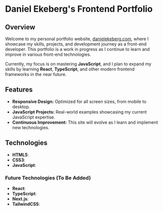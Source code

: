 # Daniel Ekeberg's Frontend Portfolio

## Overview

Welcome to my personal portfolio website, [danielekeberg.com](https://www.danielekeberg.com), where I showcase my skills, projects, and development journey as a front-end developer. This portfolio is a work in progress as I continue to learn and improve in various front-end technologies.

Currently, my focus is on mastering **JavaScript**, and I plan to expand my skills by learning **React**, **TypeScript**, and other modern frontend frameworks in the near future.

## Features

- **Responsive Design:** Optimized for all screen sizes, from mobile to desktop.
- **JavaScript Projects:** Real-world examples showcasing my current JavaScript expertise.
- **Continuous Improvement:** This site will evolve as I learn and implement new technologies.

## Technologies

- **HTML5**:
- **CSS3**:
- **JavaScript**:

### Future Technologies (To Be Added)

- **React**:
- **TypeScript**:
- **Next.js**:
- **TailwindCSS**: